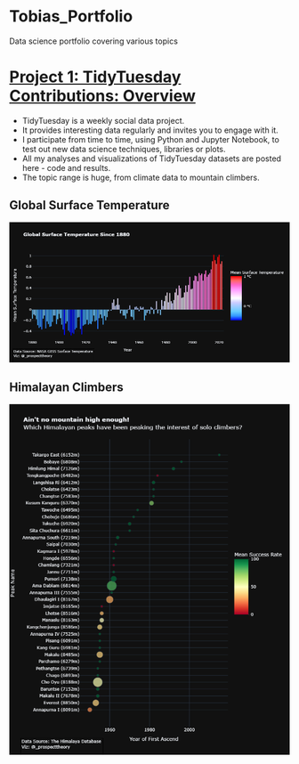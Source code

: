 # Tobias_Portfolio
Data science portfolio covering various topics

# [Project 1: TidyTuesday Contributions: Overview](https://github.com/TobiasBergerData/TidyTuesday_Python)
* TidyTuesday is a weekly social data project.
* It provides interesting data regularly and invites you to engage with it.
* I participate from time to time, using Python and Jupyter Notebook, to test out new data science techniques, libraries or plots.
* All my analyses and visualizations of TidyTuesday datasets are posted here - code and results.
* The topic range is huge, from climate data to mountain climbers.
## Global Surface Temperature
![](https://github.com/TobiasBergerData/Tobias_Portfolio/blob/main/images/TidyTuesday_2023_Week%2028_Global_Surface_Temperatures.png)

## Himalayan Climbers
![](https://github.com/TobiasBergerData/Tobias_Portfolio/blob/main/images/TidyTuesday_2020_Week%2039_Himalaya%20Climbers.png)







